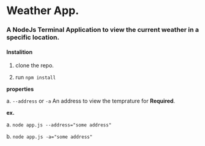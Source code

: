 # Weather App. #

### A NodeJs Terminal Application to view the current weather in a specific location. ###

#### Instalition ####

1. clone the repo.

2. run `npm install`


**properties**

a. `--address` or `-a`  An address to view the temprature for **Required**.

**ex.**

a. `node app.js --address="some address"`

b. `node app.js -a="some address"`
